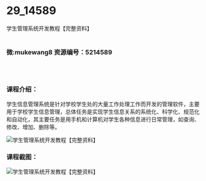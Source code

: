 # 29_14589
学生管理系统开发教程【完整资料】
<br/></br>
<h3>微:mukewang8 资源编号：5214589</h3>
<br/></br>
<h3>课程介绍：</h3>
<p>学生信息管理系统是针对学校学生处的大量工作处理工作而开发的管理软件，主要用于学校学生信息管理，总体任务是实现学生信息关系的系统化、科学化、规范化和自动化，其主要任务是用手机和计算机对学生各种信息进行日常管理，如查询、修改、增加、删除等。</p>
<p><img src="https://www.ko996.com/wp-content/uploads/img/2020/07/1-82-300x199.png" alt="学生管理系统开发教程【完整资料】"></p>
<div class="info-desc">
<h3>课程截图：</h3>
<p><img src="https://www.ko996.com/wp-content/uploads/img/2020/07/2-81.png" alt="学生管理系统开发教程【完整资料】"></p>


			
</div>
